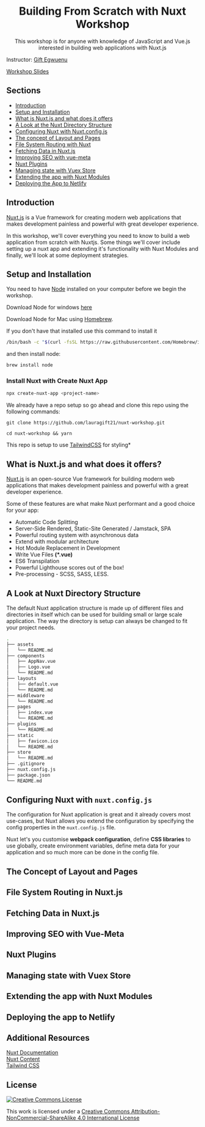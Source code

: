 <h1 align="center">
Building From Scratch with Nuxt Workshop
</h1>

<p align="center">This workshop is for anyone with knowledge of JavaScript and Vue.js interested in building web applications with Nuxt.js</p>

Instructor: <a href="https://giftegwuenu.com">Gift Egwuenu</a>

[Workshop Slides](https://miro.com/app/board/o9J_kki51ks=/)

## Sections
- [Introduction](#Introduction)
- [Setup and Installation](#setup-and-installation)
- [What is Nuxt.js and what does it offers](#what-is-nuxt.js-and-what-does-it-offers)
- [A Look at the Nuxt Directory Structure](#a-look-at-the-nuxt-directory-structure)
- [Configuring Nuxt with Nuxt.config.js](#configuring-nuxt-with-nuxt-config-js)
- [The concept of Layout and Pages](#the-concept-of-layout-and-pages)
- [File System Routing with Nuxt](#file-system-routing-with-nuxt)
- [Fetching Data in Nuxt.js](#fetching-data-in-nuxt-js)
- [Improving SEO with vue-meta]()
- [Nuxt Plugins](#nuxt-plugins)
- [Managing state with Vuex Store](#managing-state-with-vuex-store)
- [Extending the app with Nuxt Modules](#extending-the-app-with-nuxt-modules)
- [Deploying the App to Netlify](#deploying-the-app-to-netlify)


## Introduction
[Nuxt.js](https://nuxtjs.org/) is a Vue framework for creating modern web applications that makes development painless and powerful with great developer experience.

In this workshop, we'll cover everything you need to know to build a web application from scratch with Nuxtjs. Some things we'll cover include setting up a nuxt app and extending it's functionality with Nuxt Modules and finally, we'll look at some deployment strategies.

## Setup and Installation
You need to have [Node](https://nodejs.org/) installed on your computer before we begin the workshop.

Download Node for windows [here](https://nodejs.org/en/download/)

Download Node for Mac using [Homebrew](https://brew.sh/).

If you don't have that installed use this command to install it

```bash
/bin/bash -c "$(curl -fsSL https://raw.githubusercontent.com/Homebrew/install/master/install.sh)"

```
and then install node:

```bash
brew install node
```

### Install Nuxt with Create Nuxt App

```bash
npx create-nuxt-app <project-name>
```

We already have a repo setup so go ahead and clone this repo using the following commands:

```
git clone https://github.com/lauragift21/nuxt-workshop.git
```

```
cd nuxt-workshop && yarn
```

This repo is setup to use [TailwindCSS](https://tailwindcss.com/) for styling*

## What is Nuxt.js and what does it offers?

[Nuxt.js](https://nuxtjs.org/) is an open-source Vue framework for building modern web applications that makes development painless and powerful with a great developer experience.

Some of these features are what make Nuxt performant and a good choice for your app:

* Automatic Code Splitting
* Server-Side Rendered, Static-Site Generated / Jamstack, SPA
* Powerful routing system with asynchronous data
* Extend with modular architecture
* Hot Module Replacement in Development
* Write Vue Files **(*.vue)**
* ES6 Transpilation
* Powerful Lighthouse scores out of the box!
* Pre-processing - SCSS, SASS, LESS.

## A Look at Nuxt Directory Structure

The default Nuxt application structure is made up of different files and directories in itself which can be used for building small or large scale application. The way the directory is setup can always be changed to fit your project needs.

```bash
.
├── assets
│   └── README.md
├── components
│   ├── AppNav.vue
│   ├── Logo.vue
│   └── README.md
├── layouts
│   ├── default.vue
│   └── README.md
├── middleware
│   └── README.md
├── pages
│   ├── index.vue
│   └── README.md
├── plugins
│   └── README.md
├── static
│   ├── favicon.ico
│   └── README.md
├── store
│   └── README.md
├── .gitignore
├── nuxt.config.js
├── package.json
└── README.md
```

## Configuring Nuxt with `nuxt.config.js`

The configuration for Nuxt application is great and it already covers most use-cases, but Nuxt allows you extend the configuration by specifying the config properties in the `nuxt.config.js` file.

Nuxt let's you customise **webpack configuration**,  define **CSS libraries** to use globally, create environment variables, define meta data for your application and so much more can be done in the config file.

## The Concept of Layout and Pages

## File System Routing in Nuxt.js

## Fetching Data in Nuxt.js

## Improving SEO with Vue-Meta

## Nuxt Plugins

## Managing state with Vuex Store

## Extending the app with Nuxt Modules

## Deploying the app to Netlify

## Additional Resources 
[Nuxt Documentation](https://nuxtjs.org/guides)  
[Nuxt Content](https://content.nuxtjs.org)  
[Tailwind CSS](https://tailwindcss.com)

## License

[![Creative Commons License](https://i.creativecommons.org/l/by-nc-sa/4.0/88x31.png)](http://creativecommons.org/licenses/by-nc-sa/4.0/)

This work is licensed under a [Creative Commons Attribution-NonCommercial-ShareAlike 4.0 International License](http://creativecommons.org/licenses/by-nc-sa/4.0/)